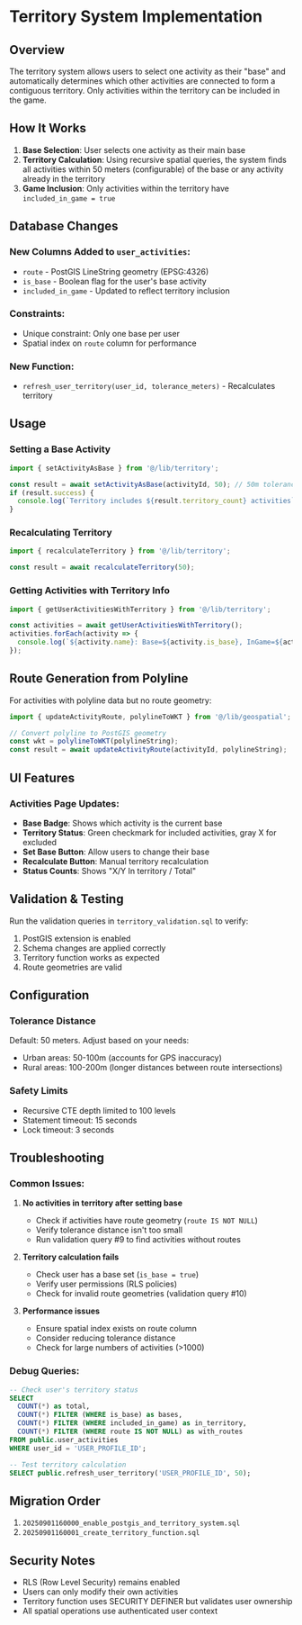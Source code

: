 # Territory System Implementation

## Overview

The territory system allows users to select one activity as their "base" and automatically determines which other activities are connected to form a contiguous territory. Only activities within the territory can be included in the game.

## How It Works

1. **Base Selection**: User selects one activity as their main base
2. **Territory Calculation**: Using recursive spatial queries, the system finds all activities within 50 meters (configurable) of the base or any activity already in the territory
3. **Game Inclusion**: Only activities within the territory have `included_in_game = true`

## Database Changes

### New Columns Added to `user_activities`:
- `route` - PostGIS LineString geometry (EPSG:4326)
- `is_base` - Boolean flag for the user's base activity
- `included_in_game` - Updated to reflect territory inclusion

### Constraints:
- Unique constraint: Only one base per user
- Spatial index on `route` column for performance

### New Function:
- `refresh_user_territory(user_id, tolerance_meters)` - Recalculates territory

## Usage

### Setting a Base Activity
```typescript
import { setActivityAsBase } from '@/lib/territory';

const result = await setActivityAsBase(activityId, 50); // 50m tolerance
if (result.success) {
  console.log(`Territory includes ${result.territory_count} activities`);
}
```

### Recalculating Territory
```typescript
import { recalculateTerritory } from '@/lib/territory';

const result = await recalculateTerritory(50);
```

### Getting Activities with Territory Info
```typescript
import { getUserActivitiesWithTerritory } from '@/lib/territory';

const activities = await getUserActivitiesWithTerritory();
activities.forEach(activity => {
  console.log(`${activity.name}: Base=${activity.is_base}, InGame=${activity.included_in_game}`);
});
```

## Route Generation from Polyline

For activities with polyline data but no route geometry:

```typescript
import { updateActivityRoute, polylineToWKT } from '@/lib/geospatial';

// Convert polyline to PostGIS geometry
const wkt = polylineToWKT(polylineString);
const result = await updateActivityRoute(activityId, polylineString);
```

## UI Features

### Activities Page Updates:
- **Base Badge**: Shows which activity is the current base
- **Territory Status**: Green checkmark for included activities, gray X for excluded
- **Set Base Button**: Allow users to change their base
- **Recalculate Button**: Manual territory recalculation
- **Status Counts**: Shows "X/Y In territory / Total"

## Validation & Testing

Run the validation queries in `territory_validation.sql` to verify:
1. PostGIS extension is enabled
2. Schema changes are applied correctly
3. Territory function works as expected
4. Route geometries are valid

## Configuration

### Tolerance Distance
Default: 50 meters. Adjust based on your needs:
- Urban areas: 50-100m (accounts for GPS inaccuracy)
- Rural areas: 100-200m (longer distances between route intersections)

### Safety Limits
- Recursive CTE depth limited to 100 levels
- Statement timeout: 15 seconds
- Lock timeout: 3 seconds

## Troubleshooting

### Common Issues:

1. **No activities in territory after setting base**
   - Check if activities have route geometry (`route IS NOT NULL`)
   - Verify tolerance distance isn't too small
   - Run validation query #9 to find activities without routes

2. **Territory calculation fails**
   - Check user has a base set (`is_base = true`)
   - Verify user permissions (RLS policies)
   - Check for invalid route geometries (validation query #10)

3. **Performance issues**
   - Ensure spatial index exists on route column
   - Consider reducing tolerance distance
   - Check for large numbers of activities (>1000)

### Debug Queries:
```sql
-- Check user's territory status
SELECT 
  COUNT(*) as total,
  COUNT(*) FILTER (WHERE is_base) as bases,
  COUNT(*) FILTER (WHERE included_in_game) as in_territory,
  COUNT(*) FILTER (WHERE route IS NOT NULL) as with_routes
FROM public.user_activities 
WHERE user_id = 'USER_PROFILE_ID';

-- Test territory calculation
SELECT public.refresh_user_territory('USER_PROFILE_ID', 50);
```

## Migration Order

1. `20250901160000_enable_postgis_and_territory_system.sql`
2. `20250901160001_create_territory_function.sql`

## Security Notes

- RLS (Row Level Security) remains enabled
- Users can only modify their own activities
- Territory function uses SECURITY DEFINER but validates user ownership
- All spatial operations use authenticated user context